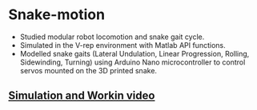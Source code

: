 # Snake-motion
 * Studied modular robot locomotion and snake gait cycle.
 * Simulated in the V-rep environment with Matlab API functions.
 * Modelled snake gaits (Lateral Undulation, Linear Progression, Rolling, Sidewinding, Turning) using Arduino Nano microcontroller to control servos mounted on the 3D printed snake.
## [Simulation and Workin video](https://youtu.be/m5SC34OUbxM)
